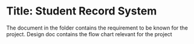 # Title: Student Record System
The document in the folder contains the requirement to be known for the project.
Design doc contains the flow chart relevant for the project
